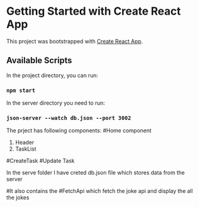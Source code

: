 # Getting Started with Create React App

This project was bootstrapped with [Create React App](https://github.com/facebook/create-react-app).

## Available Scripts

In the project directory, you can run:
### `npm start`

In the server directory you need to run:
### `json-server --watch db.json --port 3002`

The prject has following components:
#Home component
  1. Header
  2. TaskList
  
#CreateTask
#Update Task

In the serve folder I have creted db.json file which stores data from the server

#It also contains the #FetchApi which fetch the joke api and display the all the jokes
